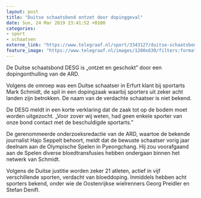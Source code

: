 ```yaml
---
layout: post
title: "Duitse schaatsbond ontzet door dopinggeval"
date: Sun, 24 Mar 2019 23:41:52 +0100
categories: 
- sport 
- schaatsen 
externe_link: "https://www.telegraaf.nl/sport/3343127/duitse-schaatsbond-ontzet-door-dopinggeval"
feature_image: "https://www.telegraaf.nl/images/1200x630/filters:format(jpeg):quality(80)/cdn-kiosk-api.telegraaf.nl/04d72d96-4e86-11e9-9561-0217670beecd.jpg"
---
```


<p class="intro">De Duitse schaatsbond DESG is „ontzet en geschokt” door een dopingonthulling van de ARD.</p> <p>Volgens de omroep was een Duitse schaatser in Erfurt klant bij sportarts Mark Schmidt, de spil in een dopingzaak waarbij sporters uit zeker acht landen zijn betrokken. De naam van de verdachte schaatser is niet bekend.</p><p>De DESG meldt in een korte verklaring dat de zaak tot op de bodem moet worden uitgezocht. „Voor zover wij weten, had geen enkele sporter van onze bond contact met de beschuldigde sportarts.”</p><p>De gerenommeerde onderzoeksredactie van de ARD, waartoe de bekende journalist Hajo Seppelt behoort, meldt dat de bewuste schaatser vorig jaar deelnam aan de Olympische Spelen in Pyeongchang. Hij zou voorafgaand aan de Spelen diverse bloedtransfusies hebben ondergaan binnen het netwerk van Schmidt.</p><p>Volgens de Duitse justitie worden zeker 21 atleten, actief in vijf verschillende sporten, verdacht van bloeddoping. Inmiddels hebben acht sporters bekend, onder wie de Oostenrijkse wielrenners Georg Preidler en Stefan Denifl.</p>
